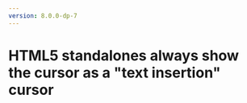 ```yaml
---
version: 8.0.0-dp-7
---
```

# HTML5 standalones always show the cursor as a "text insertion" cursor
